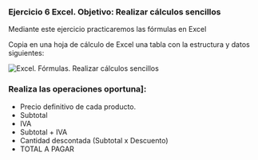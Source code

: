 ### Ejercicio 6 Excel. Objetivo: Realizar cálculos sencillos

Mediante este ejercicio practicaremos las fórmulas en Excel

Copia en una hoja de cálculo de Excel una tabla con la estructura y datos siguientes:

![Excel. Fórmulas. Realizar cálculos sencillos ](https://pruebas.teformas.com/wp-content/uploads/2012/10/ej5.jpg)

  
  

### Realiza las operaciones oportuna]:

-   Precio definitivo de cada producto.
-   Subtotal
-   IVA
-   Subtotal + IVA
-   Cantidad descontada (Subtotal x Descuento)
-   TOTAL A PAGAR
<!--stackedit_data:
eyJoaXN0b3J5IjpbMzc3NTExNjQxXX0=
-->